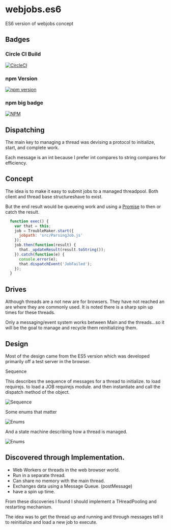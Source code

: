 # webjobs.es6
ES6 version of webjobs concept

## Badges

<!-- ### Coveralls

[![Coverage Status](https://coveralls.io/repos/github/cbuteau/typetools/badge.svg)](https://coveralls.io/github/cbuteau/typetools) -->

### Circle CI Build

[![CircleCI](https://circleci.com/gh/cbuteau/webjobs.es6.svg?style=svg)](https://circleci.com/gh/cbuteau/webjobs.es6)

### npm Version

[![npm version](http://img.shields.io/npm/v/webjobs.es6.svg?style=flat)](https://npmjs.org/package/webjobs.es6 "View this project on npm")


### npm big badge

[![NPM](https://nodei.co/npm/webjobs.es6.png)](https://nodei.co/npm/webjobs.es6/)



## Dispatching

The main key to managing a thread was devising a protocol to initialize, start, and complete work.

Each message is an int because I prefer int compares to string compares for efficiency.



## Concept

The idea is to make it easy to submit jobs to a managed threadpool.
Both client and thread base structureshave to exist.

But the end result would be queueing work and using a [Promise](https://developer.mozilla.org/en-US/docs/Web/JavaScript/Reference/Global_Objects/Promise) to then or catch the result.

```javascript
  function exec() {
    var that = this;
    job = TroubleMaker.start({
      jobpath: 'src/ParsingJob.js'
    });
    job.then(function(result) {
      that._updateResult(result.toString());
    }).catch(function(e) {
      console.error(e);
      that.dispatchEvent('JobFailed');
    });
  }
```
## Drives

Although threads are a not new are for browsers.  They have not reached an are where they are commonly used.
It is noted there is a sharp spin up times for these threads.

Only a messaging/event system works between Main and the threads...so it will be the goal to manage and recycle them reinitializing them.

## Design

Most of the design came from the ES5 version which was developed primarily off a test server in the browser.

Sequence

This describes the sequence of messages for a thread to initialize.  to load requirejs.  to load a JOB requirejs module. and then instantiate and call the dispatch method of the object.

![Sequence](http://www.plantuml.com/plantuml/proxy?cache=no&src=https://raw.githubusercontent.com/cbuteau/webjobs.es6/master/uml/sequence.puml)


<!-- ![Sequence](http://www.plantuml.com/plantuml/svg/5Son4S8m30NGdYbW0QkdoYgsye-4i-KWVLtM9wbUzvPWTUReZzTksdD5Udzkv15l4Qzd-UpSicN0THfXB3g7Q4kYffnetzb2HWt2vOeay4kOeXntky3Mopy0) -->

Some enums that matter

![Enums](http://www.plantuml.com/plantuml/proxy?cache=no&src=https://raw.githubusercontent.com/cbuteau/webjobs.es6/master/uml/enums.puml)

<!-- ![Enums](http://www.plantuml.com/plantuml/svg/5Son4S8m30NGdYbW0QkdoYgsyu-4i-ISz7LUdr2zxct1wamTZzTfVUIEzF4yo2lU8bvN-PmyicN0-pJ2MFfKwIs9chBGlhE5Q0t2vOu4bXhb-fyRRB_z0G00) -->


And a state machine describing how a thread is managed.

![Enums](http://www.plantuml.com/plantuml/proxy?cache=no&src=https://raw.githubusercontent.com/cbuteau/webjobs.es6/master/uml/states.puml)

<!-- ![State](http://www.plantuml.com/plantuml/svg/5Son4S8m30NGdYbW0QkdoYgsye-4i-MSz7LP7rEzxct1wipH7w_JjEUEzFuyo2lU8bxlyZbvPCk0wpJ2M7GEqPP4JRdHlhE5Z1g4oufaZKIKwvzki7tv0m00) -->

## Discovered through Implementation.

+ Web Workers or threads in the web browser world.
+ Run in a separate thread.
+ Can share no memory with the main thread.
+ Exchanges data using a Message Queue. (postMessage)
+ have a spin up time.

From these discoveries I found I should implement a THreadPooling and restarting mechanism.

The idea was to get the thread up and running and through messages tell it to reinitialize and load a new job to execute.
